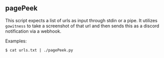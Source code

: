 ## pagePeek

This script expects a list of urls as input through stdin or a pipe. It utilizes `gowitness` to take a screenshot of that url and then sends this as a discord notification via a webhook.

Examples:
```
$ cat urls.txt | ./pagePeek.py
```